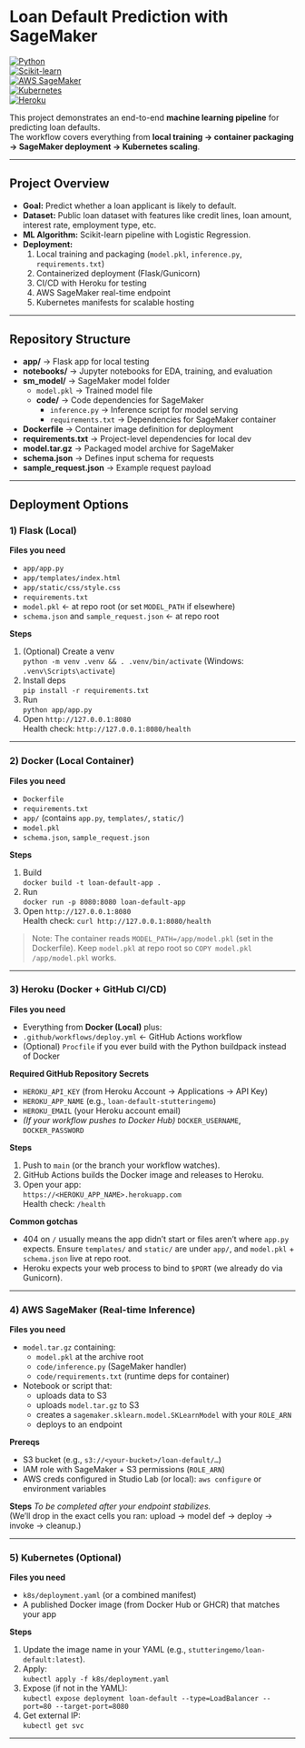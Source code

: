 # Loan Default Prediction with SageMaker  

[![Python](https://img.shields.io/badge/Python-3.9%2B-blue.svg)](https://www.python.org/)  
[![Scikit-learn](https://img.shields.io/badge/Scikit--learn-1.5.1-orange.svg)](https://scikit-learn.org/stable/)  
[![AWS SageMaker](https://img.shields.io/badge/AWS-SageMaker-yellow.svg)](https://aws.amazon.com/sagemaker/)  
[![Kubernetes](https://img.shields.io/badge/Kubernetes-Deployment-blue.svg)](https://kubernetes.io/)  
[![Heroku](https://img.shields.io/badge/Heroku-CI%2FCD-purple.svg)](https://www.heroku.com/)  

This project demonstrates an end-to-end **machine learning pipeline** for predicting loan defaults.  
The workflow covers everything from **local training → container packaging → SageMaker deployment → Kubernetes scaling**.  

---

## Project Overview  
- **Goal:** Predict whether a loan applicant is likely to default.  
- **Dataset:** Public loan dataset with features like credit lines, loan amount, interest rate, employment type, etc.  
- **ML Algorithm:** Scikit-learn pipeline with Logistic Regression.  
- **Deployment:**  
  1. Local training and packaging (`model.pkl`, `inference.py`, `requirements.txt`)  
  2. Containerized deployment (Flask/Gunicorn)  
  3. CI/CD with Heroku for testing  
  4. AWS SageMaker real-time endpoint  
  5. Kubernetes manifests for scalable hosting  

---

## Repository Structure  

- **app/** → Flask app for local testing  
- **notebooks/** → Jupyter notebooks for EDA, training, and evaluation  
- **sm_model/** → SageMaker model folder  
  - `model.pkl` → Trained model file  
  - **code/** → Code dependencies for SageMaker  
    - `inference.py` → Inference script for model serving  
    - `requirements.txt` → Dependencies for SageMaker container  
- **Dockerfile** → Container image definition for deployment  
- **requirements.txt** → Project-level dependencies for local dev  
- **model.tar.gz** → Packaged model archive for SageMaker  
- **schema.json** → Defines input schema for requests  
- **sample_request.json** → Example request payload  

---

## Deployment Options  

### 1) Flask (Local)

**Files you need**
- `app/app.py`
- `app/templates/index.html`
- `app/static/css/style.css`
- `requirements.txt`
- `model.pkl`  ← at repo root (or set `MODEL_PATH` if elsewhere)
- `schema.json` and `sample_request.json`  ← at repo root

**Steps**
1. (Optional) Create a venv  
   `python -m venv .venv && . .venv/bin/activate` (Windows: `.venv\Scripts\activate`)
2. Install deps  
   `pip install -r requirements.txt`
3. Run  
   `python app/app.py`
4. Open `http://127.0.0.1:8080`  
   Health check: `http://127.0.0.1:8080/health`

---

### 2) Docker (Local Container)

**Files you need**
- `Dockerfile`
- `requirements.txt`
- `app/` (contains `app.py`, `templates/`, `static/`)
- `model.pkl`
- `schema.json`, `sample_request.json`

**Steps**
1. Build  
   `docker build -t loan-default-app .`
2. Run  
   `docker run -p 8080:8080 loan-default-app`
3. Open `http://127.0.0.1:8080`  
   Health check: `curl http://127.0.0.1:8080/health`

> Note: The container reads `MODEL_PATH=/app/model.pkl` (set in the Dockerfile). Keep `model.pkl` at repo root so `COPY model.pkl /app/model.pkl` works.

---

### 3) Heroku (Docker + GitHub CI/CD)

**Files you need**
- Everything from **Docker (Local)** plus:
- `.github/workflows/deploy.yml`  ← GitHub Actions workflow
- (Optional) `Procfile` if you ever build with the Python buildpack instead of Docker

**Required GitHub Repository Secrets**
- `HEROKU_API_KEY` (from Heroku Account → Applications → API Key)
- `HEROKU_APP_NAME` (e.g., `loan-default-stutteringemo`)
- `HEROKU_EMAIL` (your Heroku account email)
- *(If your workflow pushes to Docker Hub)* `DOCKER_USERNAME`, `DOCKER_PASSWORD`

**Steps**
1. Push to `main` (or the branch your workflow watches).  
2. GitHub Actions builds the Docker image and releases to Heroku.  
3. Open your app:  
   `https://<HEROKU_APP_NAME>.herokuapp.com`  
   Health check: `/health`

**Common gotchas**
- 404 on `/` usually means the app didn’t start or files aren’t where `app.py` expects. Ensure `templates/` and `static/` are under `app/`, and `model.pkl` + `schema.json` live at repo root.
- Heroku expects your web process to bind to `$PORT` (we already do via Gunicorn).

---

### 4) AWS SageMaker (Real-time Inference)

**Files you need**
- `model.tar.gz` containing:  
  - `model.pkl` at the archive root  
  - `code/inference.py` (SageMaker handler)  
  - `code/requirements.txt` (runtime deps for container)
- Notebook or script that:
  - uploads data to S3
  - uploads `model.tar.gz` to S3
  - creates a `sagemaker.sklearn.model.SKLearnModel` with your `ROLE_ARN`
  - deploys to an endpoint

**Prereqs**
- S3 bucket (e.g., `s3://<your-bucket>/loan-default/…`)  
- IAM role with SageMaker + S3 permissions (`ROLE_ARN`)  
- AWS creds configured in Studio Lab (or local): `aws configure` or environment variables

**Steps**
_To be completed after your endpoint stabilizes._  
(We’ll drop in the exact cells you ran: upload → model def → deploy → invoke → cleanup.)

---

### 5) Kubernetes (Optional)

**Files you need**
- `k8s/deployment.yaml` (or a combined manifest)
- A published Docker image (from Docker Hub or GHCR) that matches your app

**Steps**
1. Update the image name in your YAML (e.g., `stutteringemo/loan-default:latest`).  
2. Apply:  
   `kubectl apply -f k8s/deployment.yaml`
3. Expose (if not in the YAML):  
   `kubectl expose deployment loan-default --type=LoadBalancer --port=80 --target-port=8080`
4. Get external IP:  
   `kubectl get svc`

---

